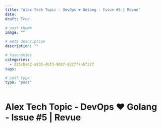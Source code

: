 ```yaml
---
title: "Alex Tech Topic - DevOps ❤️ Golang - Issue #5 | Revue"
date: 
draft: True

# post thumb
image: ""

# meta description
description: ""

# taxonomies
categories:
  - 235cbad2-a933-4bf3-901f-822ff745f227
tags:

# post type
type: "post"
---
```


# Alex Tech Topic - DevOps ❤️ Golang - Issue #5 | Revue